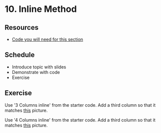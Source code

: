 # 10. Inline Method

## Resources
- [Code you will need for this section](/assets/exercises/03/code)

## Schedule

- Introduce topic with slides
- Demonstrate with code
- Exercise

## Exercise
Use '3 Columns inline' from the starter code. Add a third column so that it matches 
[this](/assets/exercises/03/01.png) picture.

Use '4 Columns inline' from the starter code. Add a third column so that it matches 
[this](/assets/exercises/03/02.png) picture.
